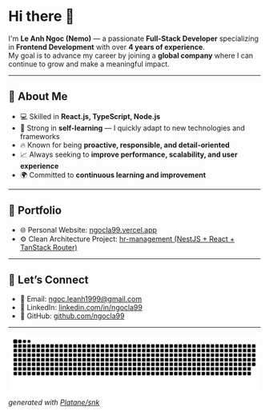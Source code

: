 # Hi there 👋

I'm **Le Anh Ngoc (Nemo)** — a passionate **Full-Stack Developer** specializing in **Frontend Development** with over **4 years of experience**.  
My goal is to advance my career by joining a **global company** where I can continue to grow and make a meaningful impact.  

---

## 🚀 About Me
- 💻 Skilled in **React.js, TypeScript, Node.js**  
- 🌱 Strong in **self-learning** — I quickly adapt to new technologies and frameworks  
- 🔥 Known for being **proactive, responsible, and detail-oriented**  
- 📈 Always seeking to **improve performance, scalability, and user experience**  
- 🌍 Committed to **continuous learning and improvement**  

---

## 📂 Portfolio
- 🌐 Personal Website: [ngocla99.vercel.app](https://ngocla99.vercel.app/)  
- ⚙️ Clean Architecture Project: [hr-management (NestJS + React + TanStack Router)](https://github.com/ngocla99/hr-management)

---

## 🤝 Let’s Connect
- 📧 Email: ngoc.leanh1999@gmail.com  
- 💼 LinkedIn: [linkedin.com/in/ngocla99](https://linkedin.com/in/ngocla99)  
- 🐙 GitHub: [github.com/ngocla99](https://github.com/ngocla99)  

---

<picture>
  <source media="(prefers-color-scheme: dark)" srcset="https://raw.githubusercontent.com/platane/platane/output/github-contribution-grid-snake-dark.svg">
  <source media="(prefers-color-scheme: light)" srcset="https://raw.githubusercontent.com/platane/platane/output/github-contribution-grid-snake.svg">
  <img alt="github contribution grid snake animation" src="https://raw.githubusercontent.com/platane/platane/output/github-contribution-grid-snake.svg">
</picture>

_generated with [Platane/snk](https://github.com/Platane/snk)_
